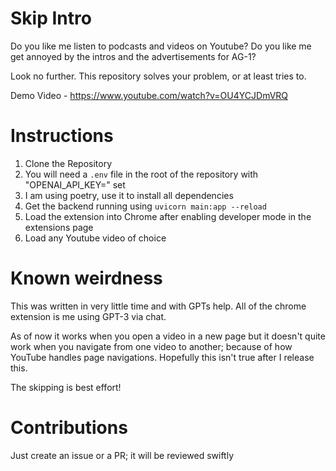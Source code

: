 # Skip Intro

Do you like me listen to podcasts and videos on Youtube?
Do you like me get annoyed by the intros and the advertisements for AG-1?

Look no further. This repository solves your problem, or at least tries to.

Demo Video - https://www.youtube.com/watch?v=OU4YCJDmVRQ

# Instructions

1. Clone the Repository
1. You will need a `.env` file in the root of the repository with "OPENAI_API_KEY=" set
1. I am using poetry, use it to install all dependencies
1. Get the backend running using `uvicorn main:app --reload`
1. Load the extension into Chrome after enabling developer mode in the extensions page
1. Load any Youtube video of choice


# Known weirdness

This was written in very little time and with GPTs help. All of the chrome extension is me using GPT-3 via chat.

As of now it works when you open a video in a new page but it doesn't quite work when you navigate from one
video to another; because of how YouTube handles page navigations. Hopefully this isn't true after
I release this.

The skipping is best effort!

# Contributions
Just create an issue or a PR; it will be reviewed swiftly
